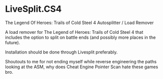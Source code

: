 # LiveSplit.CS4
The Legend Of Heroes: Trails of Cold Steel 4 Autosplitter / Load Remover

A load remover for The Legend of Heroes: Trails of Cold Steel 4 that includes the option to split on battle ends (and possibly more places in the future).

Installation should be done through Livesplit preferably.

Shoutouts to me for not ending myself while reverse engineering the paths looking at the ASM, why does Cheat Engine Pointer Scan hate these games bro.